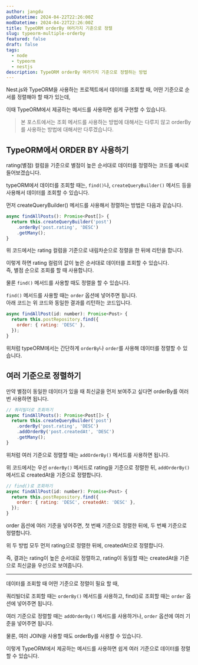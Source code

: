 ```yaml
---
author: jangdu
pubDatetime: 2024-04-22T22:26:00Z
modDatetime: 2024-04-22T22:26:00Z
title: TypeORM orderBy 여러가지 기준으로 정렬
slug: typeorm-multiple-orderby
featured: false
draft: false
tags:
  - node
  - typeorm
  - nestjs
description: TypeORM orderBy 여러가지 기준으로 정렬하는 방법
---
```


Nest.js와 TypeORM을 사용하는 프로젝트에서 데이터를 조회할 때, 어떤 기준으로 순서를 정렬해야 할 때가 있는데,

이때 TypeORM에서 제공하는 메서드를 사용하면 쉽게 구현할 수 있습니다.

> 본 포스트에서는 조회 메서드를 사용하는 방법에 대해서는 다루지 않고 orderBy를 사용하는 방법에 대해서만 다루겠습니다.

## TypeORM에서 ORDER BY 사용하기

rating(별점) 컬럼을 기준으로 별점이 높은 순서대로 데이터를 정렬하는 코드를 예시로 들어보겠습니다.

typeORM에서 데이터를 조회할 때는, `find()`나, `createQueryBuilder()` 메서드 등을 사용해서 데이터를 조회할 수 있습니다.

먼저 createQueryBuilder() 메서드를 사용해서 정렬하는 방법은 다음과 같습니다.

```javascript
async findAllPosts(): Promise<Post[]> {
  return this.createQueryBuilder('post')
    .orderBy('post.rating', 'DESC')
    .getMany();
}
```

위 코드에서는 rating 컬럼을 기준으로 내림차순으로 정렬을 한 뒤에 리턴을 합니다.

이렇게 하면 rating 컬럼의 값이 높은 순서대로 데이터를 조회할 수 있습니다.  
즉, 별점 순으로 조회를 할 때 사용합니다.

물론 `find()` 메서드를 사용할 때도 정렬을 할 수 있습니다.

`find()` 메서드를 사용할 때는 `order` 옵션에 넣어주면 됩니다.  
아래 코드는 위 코드와 동일한 결과를 리턴하는 코드입니다.

```javascript
async findAllPost(id: number): Promise<Post> {
  return this.postRepository.find({
    order: { rating: 'DESC' },
  });
}
```

위처럼 typeORM에서는 간단하게 `orderBy`나 `order`를 사용해 데이터를 정렬할 수 있습니다.

## 여러 기준으로 정렬하기

만약 별점이 동일한 데이터가 있을 때 최신글을 먼저 보여주고 싶다면 orderBy를 여러번 사용하면 됩니다.

```javascript
// 쿼리빌더로 조회하기
async findAllPosts(): Promise<Post[]> {
  return this.createQueryBuilder('post')
    .orderBy('post.rating', 'DESC')
    .addOrderBy('post.createdAt', 'DESC')
    .getMany();
}
```

위처럼 여러 기준으로 정렬할 때는 `addOrderBy()` 메서드를 사용하면 됩니다.

위 코드에서는 우선 `orderBy()` 메서드로 rating을 기준으로 정렬한 뒤, `addOrderBy()` 메서드로 createdAt을 기준으로 정렬합니다.

```javascript
// find()로 조회하기
async findAllPost(id: number): Promise<Post> {
  return this.postRepository.find({
    order: { rating: 'DESC', createdAt: 'DESC' },
  });
}
```

order 옵션에 여러 기준을 넣어주면, 첫 번째 기준으로 정렬한 뒤에, 두 번째 기준으로 정렬합니다.

위 두 방법 모두 먼저 rating으로 정렬한 뒤에, createdAt으로 정렬합니다.

즉, 결과는 rating이 높은 순서대로 정렬하고, rating이 동일할 때는 createdAt을 기준으로 최신글을 우선으로 보여줍니다.

---

데이터를 조회할 때 어떤 기준으로 정렬이 필요 할 때,

쿼리빌더로 조회할 때는 `orderBy()` 메서드를 사용하고, find()로 조회할 때는 `order` 옵션에 넣어주면 됩니다.

여러 기준으로 정렬할 때는 `addOrderBy()` 메서드를 사용하거나, `order` 옵션에 여러 기준을 넣어주면 됩니다.

물론, 여러 JOIN을 사용할 때도 orderBy를 사용할 수 있습니다.

이렇게 TypeORM에서 제공하는 메서드를 사용하면 쉽게 여러 기준으로 데이터를 정렬할 수 있습니다.
